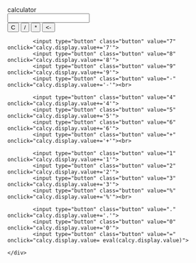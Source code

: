 <!DOCTYPE html>
<html lang="en">
<head>
    <meta charset="UTF-8">
    <meta name="viewport" content="width=device-width, initial-scale=1.0">
    <link rel="stylesheet" href="style.css"
    <title>calculator</title>
</head>
<body>
    <div class="wrap">
        <form name ="calcy">
            <input type="text" name="display" class="display"><br>
            <input type="button" class="button" value="C" onclick="calcy.display.value=''" id="del">
            <input type="button" class="button" value="/" onclick="calcy.display.value+='/'">
            <input type="button" class="button" value="*" onclick="calcy.display.value+='*'">
            <input type="button" class="button" value="<-" onclick="calcy.display.value= calcy.display.value.slice(0,-1)"><br>

            <input type="button" class="button" value="7" onclick="calcy.display.value+='7'">
            <input type="button" class="button" value="8" onclick="calcy.display.value+='8'">
            <input type="button" class="button" value="9" onclick="calcy.display.value+='9'">
            <input type="button" class="button" value="-" onclick="calcy.display.value+='-'"><br>

            <input type="button" class="button" value="4" onclick="calcy.display.value+='4'">
            <input type="button" class="button" value="5" onclick="calcy.display.value+='5'">
            <input type="button" class="button" value="6" onclick="calcy.display.value+='6'">
            <input type="button" class="button" value="+" onclick="calcy.display.value+='+'"><br>
        
            <input type="button" class="button" value="1" onclick="calcy.display.value+='1'">
            <input type="button" class="button" value="2" onclick="calcy.display.value+='2'">
            <input type="button" class="button" value="3" onclick="calcy.display.value+='3'">
            <input type="button" class="button" value="%" onclick="calcy.display.value+='%'"><br>

            <input type="button" class="button" value="." onclick="calcy.display.value+='.'">
            <input type="button" class="button" value="0" onclick="calcy.display.value+='0'">
            <input type="button" class="button" value="=" onclick="calcy.display.value= eval(calcy.display.value)">

    </div>
</body>
</html>
